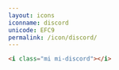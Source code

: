 ```yaml
---
layout: icons
iconname: discord
unicode: EFC9
permalink: /icon/discord/
---
```


``` html
<i class="mi mi-discord"></i>
```
